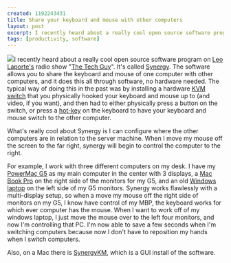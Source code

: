 ```yaml
--- 
created: 1192243431
title: Share your keyboard and mouse with other computers
layout: post
excerpt: I recently heard about a really cool open source software program on <a href="http://leoville.com/blog/">Leo Laporte's</a> radio show &quot;<a href="http://www.twit.tv/ttg">The Tech Guy</a>&quot;.  It's called <a href="http://synergy2.sourceforge.net/">Synergy</a>.  The software allows you to share the keyboard and mouse of one computer with other computers, and it does this all through software, no hardware needed.  The typical way of doing this in the past was by installing a hardware <a href="http://en.wikipedia.org/wiki/KVM_switch">KVM switch</a> that you physically hooked your keyboard and mouse up to (and video, if you want), and then had to either physically press a button on the switch, or press a <a href="http://en.wikipedia.org/wiki/Hot_key">hot-key</a> on the keyboard to have your keyboard and mouse switch to the other computer.
tags: [productivity, software]
---
```

<p>
<img class="float-right" src="http://upload.wikimedia.org/wikipedia/commons/thumb/4/4c/Computers-kvm-switch-amoswolfe.png/180px-Computers-kvm-switch-amoswolfe.png" />I recently heard about a really cool open source software program on <a href="http://leoville.com/blog/">Leo Laporte's</a> radio show &quot;<a href="http://www.twit.tv/ttg">The Tech Guy</a>&quot;.  It's called <a href="http://synergy2.sourceforge.net/">Synergy</a>.  The software allows you to share the keyboard and mouse of one computer with other computers, and it does this all through software, no hardware needed.  The typical way of doing this in the past was by installing a hardware <a href="http://en.wikipedia.org/wiki/KVM_switch">KVM switch</a> that you physically hooked your keyboard and mouse up to (and video, if you want), and then had to either physically press a button on the switch, or press a <a href="http://en.wikipedia.org/wiki/Hot_key">hot-key</a> on the keyboard to have your keyboard and mouse switch to the other computer.
</p>
<!--break-->
<p>
What's really cool about Synergy is I can configure where the other computers are in relation to the server machine.  When I move my mouse off the screen to the far right, synergy will begin to control the computer to the right.
</p>
<p>
For example, I work with three different computers on my desk.  I have my <a href="http://en.wikipedia.org/wiki/Power_Mac_G5">PowerMac
G5</a> as my main computer in the center with 3 displays, a <a href="http://en.wikipedia.org/wiki/Mac_Book_Pro">Mac Book Pro</a> on the right side of the monitors for my G5,
and an old <a href="http://en.wikipedia.org/wiki/Toshiba_Satellite">Windows laptop</a> on the left side of my G5 monitors.  Synergy works flawlessly with a multi-display setup, so when a move my mouse off the right side of monitors on my G5, I know have control of my MBP, the keyboard works for which ever computer has the mouse.  When I want to work off of my windows laptop, I just move the mouse over to the left four monitors, and now I'm controlling that PC.  I'm now able to save a few seconds when I'm switching computers because now I don't have to reposition my hands when I switch computers. 
</p>
<p>
Also, on a Mac there is <a href="http://software.landryhetu.com/synergy/">SynergyKM</a>, which is a GUI install of the software.
</p>
